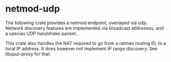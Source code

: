 # netmod-udp

The following crate provides a netmod endpoint, overlayed via udp.
Network discovery features are implemented via broadcast addresses,
and a specias UDP handshake packet.

This crate also handles the NAT required to go from a ratman routing
ID, to a local IP address.  It does however not implement IP range
discovery.  See libqaul-proxy for that.

